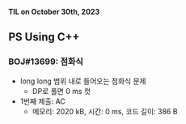 **TIL on October 30th, 2023**

## PS Using C++
### BOJ#13699: 점화식
* long long 범위 내로 들어오는 점화식 문제
    - DP로 풀면 0 ms 컷
* 1번째 제출: AC
    - 메모리: 2020 kB, 시간: 0 ms, 코드 길이: 386 B
